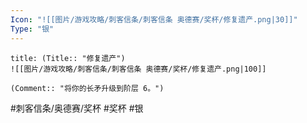 ```yaml
---
Icon: "![[图片/游戏攻略/刺客信条/刺客信条 奥德赛/奖杯/修复遗产.png|30]]"
Type: "银"
---
```

```ad-common-silver-trophy
title: (Title:: "修复遗产")
![[图片/游戏攻略/刺客信条/刺客信条 奥德赛/奖杯/修复遗产.png|100]]

(Comment:: "将你的长矛升级到阶层 6。")
```

#刺客信条/奥德赛/奖杯 #奖杯 #银
